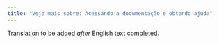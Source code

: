 ```yaml
---
title: "Veja mais sobre: Acessando a documentação e obtendo ajuda"
---
```

Translation to be added _after_ English text completed.
